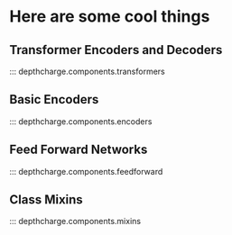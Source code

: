 # Here are some cool things

## Transformer Encoders and Decoders
::: depthcharge.components.transformers

## Basic Encoders
::: depthcharge.components.encoders

## Feed Forward Networks
::: depthcharge.components.feedforward

## Class Mixins
::: depthcharge.components.mixins
